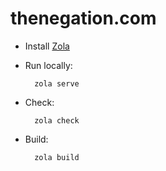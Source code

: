 # thenegation.com

- Install [Zola](https://www.getzola.org)
- Run locally:

        zola serve

- Check:

        zola check

- Build:

        zola build
